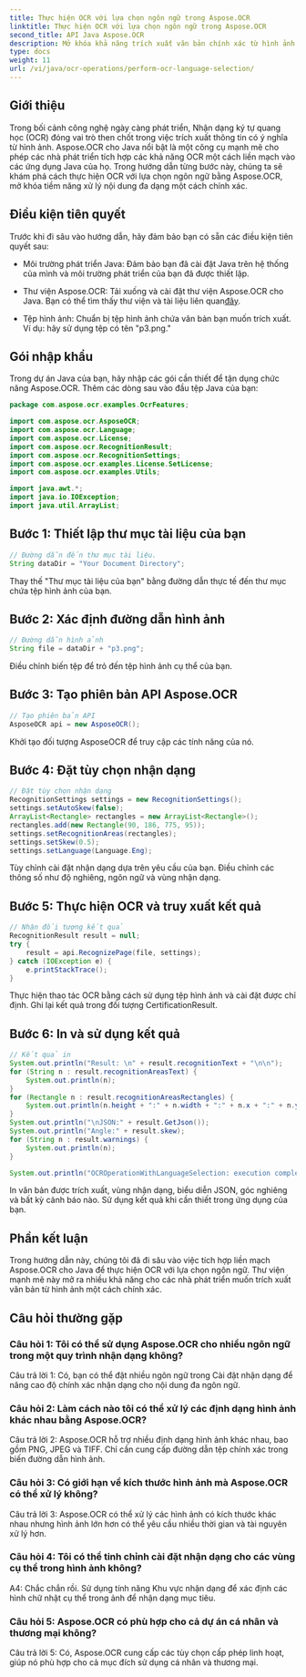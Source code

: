```yaml
---
title: Thực hiện OCR với lựa chọn ngôn ngữ trong Aspose.OCR
linktitle: Thực hiện OCR với lựa chọn ngôn ngữ trong Aspose.OCR
second_title: API Java Aspose.OCR
description: Mở khóa khả năng trích xuất văn bản chính xác từ hình ảnh bằng Aspose.OCR cho Java. Làm theo hướng dẫn từng bước của chúng tôi để có OCR chính xác với lựa chọn ngôn ngữ.
type: docs
weight: 11
url: /vi/java/ocr-operations/perform-ocr-language-selection/
---
```

## Giới thiệu

Trong bối cảnh công nghệ ngày càng phát triển, Nhận dạng ký tự quang học (OCR) đóng vai trò then chốt trong việc trích xuất thông tin có ý nghĩa từ hình ảnh. Aspose.OCR cho Java nổi bật là một công cụ mạnh mẽ cho phép các nhà phát triển tích hợp các khả năng OCR một cách liền mạch vào các ứng dụng Java của họ. Trong hướng dẫn từng bước này, chúng ta sẽ khám phá cách thực hiện OCR với lựa chọn ngôn ngữ bằng Aspose.OCR, mở khóa tiềm năng xử lý nội dung đa dạng một cách chính xác.

## Điều kiện tiên quyết

Trước khi đi sâu vào hướng dẫn, hãy đảm bảo bạn có sẵn các điều kiện tiên quyết sau:

- Môi trường phát triển Java: Đảm bảo bạn đã cài đặt Java trên hệ thống của mình và môi trường phát triển của bạn đã được thiết lập.

-  Thư viện Aspose.OCR: Tải xuống và cài đặt thư viện Aspose.OCR cho Java. Bạn có thể tìm thấy thư viện và tài liệu liên quan[đây](https://reference.aspose.com/ocr/java/).

- Tệp hình ảnh: Chuẩn bị tệp hình ảnh chứa văn bản bạn muốn trích xuất. Ví dụ: hãy sử dụng tệp có tên "p3.png."

## Gói nhập khẩu

Trong dự án Java của bạn, hãy nhập các gói cần thiết để tận dụng chức năng Aspose.OCR. Thêm các dòng sau vào đầu tệp Java của bạn:

```java
package com.aspose.ocr.examples.OcrFeatures;

import com.aspose.ocr.AsposeOCR;
import com.aspose.ocr.Language;
import com.aspose.ocr.License;
import com.aspose.ocr.RecognitionResult;
import com.aspose.ocr.RecognitionSettings;
import com.aspose.ocr.examples.License.SetLicense;
import com.aspose.ocr.examples.Utils;

import java.awt.*;
import java.io.IOException;
import java.util.ArrayList;
```

## Bước 1: Thiết lập thư mục tài liệu của bạn

```java
// Đường dẫn đến thư mục tài liệu.
String dataDir = "Your Document Directory";
```

Thay thế "Thư mục tài liệu của bạn" bằng đường dẫn thực tế đến thư mục chứa tệp hình ảnh của bạn.

## Bước 2: Xác định đường dẫn hình ảnh

```java
// Đường dẫn hình ảnh
String file = dataDir + "p3.png";
```

Điều chỉnh biến tệp để trỏ đến tệp hình ảnh cụ thể của bạn.

## Bước 3: Tạo phiên bản API Aspose.OCR

```java
// Tạo phiên bản API
AsposeOCR api = new AsposeOCR();
```

Khởi tạo đối tượng AsposeOCR để truy cập các tính năng của nó.

## Bước 4: Đặt tùy chọn nhận dạng

```java
// Đặt tùy chọn nhận dạng
RecognitionSettings settings = new RecognitionSettings();
settings.setAutoSkew(false);
ArrayList<Rectangle> rectangles = new ArrayList<Rectangle>();
rectangles.add(new Rectangle(90, 186, 775, 95));
settings.setRecognitionAreas(rectangles);
settings.setSkew(0.5);
settings.setLanguage(Language.Eng);
```

Tùy chỉnh cài đặt nhận dạng dựa trên yêu cầu của bạn. Điều chỉnh các thông số như độ nghiêng, ngôn ngữ và vùng nhận dạng.

## Bước 5: Thực hiện OCR và truy xuất kết quả

```java
// Nhận đối tượng kết quả
RecognitionResult result = null;
try {
    result = api.RecognizePage(file, settings);
} catch (IOException e) {
    e.printStackTrace();
}
```

Thực hiện thao tác OCR bằng cách sử dụng tệp hình ảnh và cài đặt được chỉ định. Ghi lại kết quả trong đối tượng CertificationResult.

## Bước 6: In và sử dụng kết quả

```java
// Kết quả in
System.out.println("Result: \n" + result.recognitionText + "\n\n");
for (String n : result.recognitionAreasText) {
    System.out.println(n);
}
for (Rectangle n : result.recognitionAreasRectangles) {
    System.out.println(n.height + ":" + n.width + ":" + n.x + ":" + n.y);
}
System.out.println("\nJSON:" + result.GetJson());
System.out.println("Angle:" + result.skew);
for (String n : result.warnings) {
    System.out.println(n);
}

System.out.println("OCROperationWithLanguageSelection: execution complete");
```

In văn bản được trích xuất, vùng nhận dạng, biểu diễn JSON, góc nghiêng và bất kỳ cảnh báo nào. Sử dụng kết quả khi cần thiết trong ứng dụng của bạn.

## Phần kết luận

Trong hướng dẫn này, chúng tôi đã đi sâu vào việc tích hợp liền mạch Aspose.OCR cho Java để thực hiện OCR với lựa chọn ngôn ngữ. Thư viện mạnh mẽ này mở ra nhiều khả năng cho các nhà phát triển muốn trích xuất văn bản từ hình ảnh một cách chính xác.

## Câu hỏi thường gặp

### Câu hỏi 1: Tôi có thể sử dụng Aspose.OCR cho nhiều ngôn ngữ trong một quy trình nhận dạng không?

Câu trả lời 1: Có, bạn có thể đặt nhiều ngôn ngữ trong Cài đặt nhận dạng để nâng cao độ chính xác nhận dạng cho nội dung đa ngôn ngữ.

### Câu hỏi 2: Làm cách nào tôi có thể xử lý các định dạng hình ảnh khác nhau bằng Aspose.OCR?

Câu trả lời 2: Aspose.OCR hỗ trợ nhiều định dạng hình ảnh khác nhau, bao gồm PNG, JPEG và TIFF. Chỉ cần cung cấp đường dẫn tệp chính xác trong biến đường dẫn hình ảnh.

### Câu hỏi 3: Có giới hạn về kích thước hình ảnh mà Aspose.OCR có thể xử lý không?

Câu trả lời 3: Aspose.OCR có thể xử lý các hình ảnh có kích thước khác nhau nhưng hình ảnh lớn hơn có thể yêu cầu nhiều thời gian và tài nguyên xử lý hơn.

### Câu hỏi 4: Tôi có thể tinh chỉnh cài đặt nhận dạng cho các vùng cụ thể trong hình ảnh không?

A4: Chắc chắn rồi. Sử dụng tính năng Khu vực nhận dạng để xác định các hình chữ nhật cụ thể trong ảnh để nhận dạng mục tiêu.

### Câu hỏi 5: Aspose.OCR có phù hợp cho cả dự án cá nhân và thương mại không?

Câu trả lời 5: Có, Aspose.OCR cung cấp các tùy chọn cấp phép linh hoạt, giúp nó phù hợp cho cả mục đích sử dụng cá nhân và thương mại.